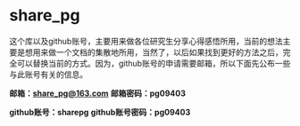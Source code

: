 # share_pg
这个库以及github账号，主要用来做各位研究生分享心得感悟所用，当前的想法主要是想用来做一个文档的集散地所用，当然了，以后如果找到更好的方法之后，完全可以替换当前的方式。因为，github账号的申请需要邮箱，所以下面先公布一些与此账号有关的信息。

**邮箱：share_pg@163.com**
**邮箱密码：pg09403**

**github账号：sharepg**
**github账号密码：pg09403**

